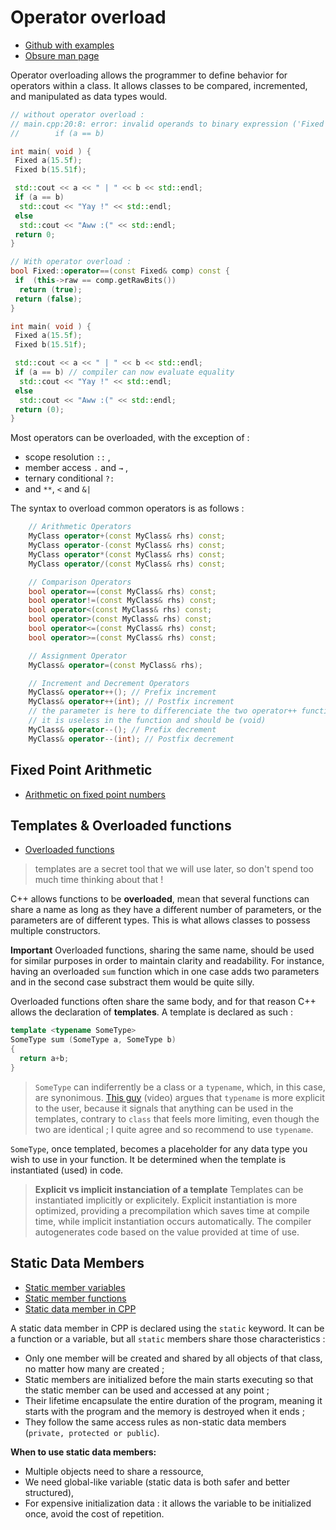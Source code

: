 # Operator overload

- [Github with examples](https://github.com/vladuhalys/OperatorsOverloadingCPP/blob/master)
- [Obsure man page](https://en.cppreference.com/w/cpp/language/operators)

Operator overloading allows the programmer to define behavior for operators within a class. It allows classes to be compared, incremented, and manipulated as data types would.

```cpp
// without operator overload : 
// main.cpp:20:8: error: invalid operands to binary expression ('Fixed' and 'Fixed')
//        if (a == b)

int main( void ) {
 Fixed a(15.5f);
 Fixed b(15.51f);

 std::cout << a << " | " << b << std::endl;
 if (a == b)
  std::cout << "Yay !" << std::endl;
 else
  std::cout << "Aww :(" << std::endl;
 return 0;
}

// With operator overload : 
bool Fixed::operator==(const Fixed& comp) const {
 if  (this->raw == comp.getRawBits())
  return (true);
 return (false);
}

int main( void ) {
 Fixed a(15.5f);
 Fixed b(15.51f);

 std::cout << a << " | " << b << std::endl;
 if (a == b) // compiler can now evaluate equality
  std::cout << "Yay !" << std::endl;
 else
  std::cout << "Aww :(" << std::endl;
 return (0);
}
```

Most operators can be overloaded, with the exception of :

- scope resolution `::` ,
- member access `.` and `→` ,
- ternary conditional `?:`
- and `**`, `<` and `&|`

The syntax to overload common operators is as follows :

```cpp
    // Arithmetic Operators
    MyClass operator+(const MyClass& rhs) const;
    MyClass operator-(const MyClass& rhs) const;
    MyClass operator*(const MyClass& rhs) const;
    MyClass operator/(const MyClass& rhs) const;

    // Comparison Operators
    bool operator==(const MyClass& rhs) const;
    bool operator!=(const MyClass& rhs) const;
    bool operator<(const MyClass& rhs) const;
    bool operator>(const MyClass& rhs) const;
    bool operator<=(const MyClass& rhs) const;
    bool operator>=(const MyClass& rhs) const;

    // Assignment Operator
    MyClass& operator=(const MyClass& rhs);

    // Increment and Decrement Operators
    MyClass& operator++(); // Prefix increment
    MyClass& operator++(int); // Postfix increment
    // the parameter is here to differenciate the two operator++ function ; 
    // it is useless in the function and should be (void) 
    MyClass& operator--(); // Prefix decrement
    MyClass& operator--(int); // Postfix decrement
```

## Fixed Point Arithmetic

- [Arithmetic on fixed point numbers](https://spin.atomicobject.com/simple-fixed-point-math/)

## Templates & Overloaded functions

- [Overloaded functions](https://cplusplus.com/doc/tutorial/functions2/)

> templates are a secret tool that we will use later, so don't spend too much time thinking about that !

C++ allows functions to be **overloaded**, mean that several functions can share a name as long as they have a different number of parameters, or the parameters are of different types. This is what allows classes to possess multiple constructors.

**Important**
Overloaded functions, sharing the same name, should be used for similar purposes in order to maintain clarity and readability. For instance, having an overloaded `sum` function which in one case adds two parameters and in the second case substract them would be quite silly.

Overloaded functions often share the same body, and for that reason C++ allows the declaration of **templates**. A template is declared as such :

```cpp
template <typename SomeType>
SomeType sum (SomeType a, SomeType b)
{
  return a+b;
}
```

> `SomeType` can indiferrently be a class or a `typename`, which, in this case, are synonimous. [This guy](https://www.youtube.com/watch?v=86Pa973BW4Y) (video) argues that `typename` is more explicit to the user, because it signals that anything can be used in the templates, contrary to `class` that feels more limiting, even though the two are identical ; I quite agree and so recommend to use `typename`.

`SomeType`, once templated, becomes a placeholder for any data type you wish to use in your function. It be determined when the template is instantiated (used) in code.

> **Explicit vs implicit instanciation of a template** Templates can be instantiated implicitly or explicitely. Explicit instantiation is more optimized, providing a precompilation which saves time at compile time, while implicit instantiation occurs automatically. The compiler autogenerates code based on the value provided at time of use.

## Static Data Members

- [Static member variables](https://www.learncpp.com/cpp-tutorial/static-member-variables/)
- [Static member functions](https://www.learncpp.com/cpp-tutorial/static-member-functions/)
- [Static data member in CPP](https://www.learncpp.com/cpp-tutorial/static-member-functions/)

A static data member in CPP is declared using the `static` keyword. It can be a function or a variable, but all `static` members share those characteristics :

- Only one member will be created and shared by all objects of that class, no matter how many are created ;
- Static members are initialized before the main starts executing so that the static member can be used and accessed at any point ;
- Their lifetime encapsulate the entire duration of the program, meaning it starts with the program and the memory is destroyed when it ends ;
- They follow the same access rules as non-static data members (`private, protected or public`).

**When to use static data members:**

- Multiple objects need to share a ressource,
- We need global-like variable (static data is both safer and better structured),
- For expensive initialization data : it allows the variable to be initialized once, avoid the cost of repetition.
